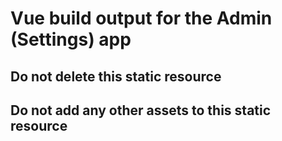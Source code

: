 # Vue build output for the Admin (Settings) app

## Do not delete this static resource
## Do not add any other assets to this static resource